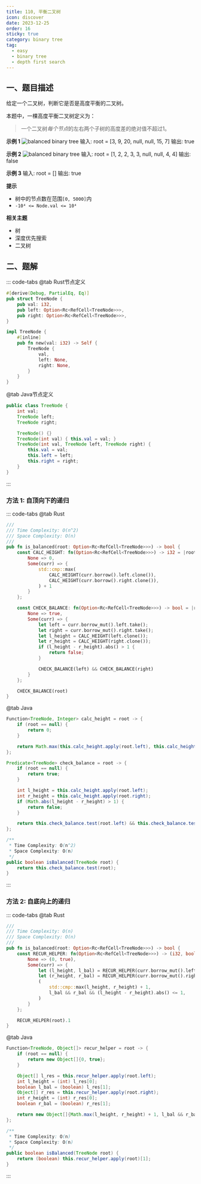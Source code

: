 ```yaml
---
title: 110, 平衡二叉树
icon: discover
date: 2023-12-25
order: 16
sticky: true
category: binary tree
tag: 
  - easy
  - binary tree
  - depth first search
---
```


## 一、题目描述
给定一个二叉树，判断它是否是高度平衡的二叉树。

本题中，一棵高度平衡二叉树定义为：
> 一个二叉树*每个节点*的左右两个子树的高度差的绝对值不超过1。

**示例 1**
![balanced binary tree](../../../../../assets/leetcode/5_nodes_102.png)
输入: root = [3, 9, 20, null, null, 15, 7]
输出: true

**示例 2**
![balanced binary tree](../../../../../assets/leetcode/non_balanced_binary_tree_110.png)
输入: root = [1, 2, 2, 3, 3, null, null, 4, 4]
输出: false

**示例 3**
输入: root = []
输出: true

**提示**
- 树中的节点数在范围`[0, 5000]`内
- `-10⁴ <= Node.val <= 10⁴`

**相关主题**
- 树
- 深度优先搜索
- 二叉树


## 二、题解
::: code-tabs
@tab Rust节点定义
```rust
#[derive(Debug, PartialEq, Eq)]
pub struct TreeNode {
    pub val: i32,
    pub left: Option<Rc<RefCell<TreeNode>>>,
    pub right: Option<Rc<RefCell<TreeNode>>>,
}

impl TreeNode {
    #[inline]
    pub fn new(val: i32) -> Self {
        TreeNode {
            val,
            left: None,
            right: None,
        }
    }
}
```

@tab Java节点定义
```java
public class TreeNode {
    int val;
    TreeNode left;
    TreeNode right;

    TreeNode() {}
    TreeNode(int val) { this.val = val; }
    TreeNode(int val, TreeNode left, TreeNode right) {
        this.val = val;
        this.left = left;
        this.right = right;
    }
}
```
:::

### 方法 1: 自顶向下的递归
::: code-tabs
@tab Rust
```rust
///
/// Time Complexity: O(n^2)
/// Space Complexity: O(n)
///
pub fn is_balanced(root: Option<Rc<RefCell<TreeNode>>>) -> bool {
    const CALC_HEIGHT: fn(Option<Rc<RefCell<TreeNode>>>) -> i32 = |root| match root {
        None => 0,
        Some(curr) => {
            std::cmp::max(
                CALC_HEIGHT(curr.borrow().left.clone()),
                CALC_HEIGHT(curr.borrow().right.clone()),
            ) + 1
        }
    };

    const CHECK_BALANCE: fn(Option<Rc<RefCell<TreeNode>>>) -> bool = |root| match root {
        None => true,
        Some(curr) => {
            let left = curr.borrow_mut().left.take();
            let right = curr.borrow_mut().right.take();
            let l_height = CALC_HEIGHT(left.clone());
            let r_height = CALC_HEIGHT(right.clone());
            if (l_height - r_height).abs() > 1 {
                return false;
            }

            CHECK_BALANCE(left) && CHECK_BALANCE(right)
        }
    };

    CHECK_BALANCE(root)
}
```

@tab Java
```java
Function<TreeNode, Integer> calc_height = root -> {
    if (root == null) {
        return 0;
    }

    return Math.max(this.calc_height.apply(root.left), this.calc_height.apply(root.right)) + 1;
};

Predicate<TreeNode> check_balance = root -> {
    if (root == null) {
        return true;
    }

    int l_height = this.calc_height.apply(root.left);
    int r_height = this.calc_height.apply(root.right);
    if (Math.abs(l_height - r_height) > 1) {
        return false;
    }

    return this.check_balance.test(root.left) && this.check_balance.test(root.right);
};

/**
 * Time Complexity: O(n^2)
 * Space Complexity: O(n)
 */
public boolean isBalanced(TreeNode root) {
    return this.check_balance.test(root);
}
```
:::

### 方法 2: 自底向上的递归
::: code-tabs
@tab Rust
```rust
///
/// Time Complexity: O(n)
/// Space Complexity: O(n)
///
pub fn is_balanced(root: Option<Rc<RefCell<TreeNode>>>) -> bool {
    const RECUR_HELPER: fn(Option<Rc<RefCell<TreeNode>>>) -> (i32, bool) = |root| match root {
        None => (0, true),
        Some(curr) => {
            let (l_height, l_bal) = RECUR_HELPER(curr.borrow_mut().left.take());
            let (r_height, r_bal) = RECUR_HELPER(curr.borrow_mut().right.take());
            (
                std::cmp::max(l_height, r_height) + 1,
                l_bal && r_bal && (l_height - r_height).abs() <= 1,
            )
        }
    };

    RECUR_HELPER(root).1
}
```

@tab Java
```java
Function<TreeNode, Object[]> recur_helper = root -> {
    if (root == null) {
        return new Object[]{0, true};
    }

    Object[] l_res = this.recur_helper.apply(root.left);
    int l_height = (int) l_res[0];
    boolean l_bal = (boolean) l_res[1];
    Object[] r_res = this.recur_helper.apply(root.right);
    int r_height = (int) r_res[0];
    boolean r_bal = (boolean) r_res[1];

    return new Object[]{Math.max(l_height, r_height) + 1, l_bal && r_bal && Math.abs(l_height - r_height) <= 1};
};

/**
 * Time Complexity: O(n)
 * Space Complexity: O(n)
 */
public boolean isBalanced(TreeNode root) {
    return (boolean) this.recur_helper.apply(root)[1];
}
```
:::